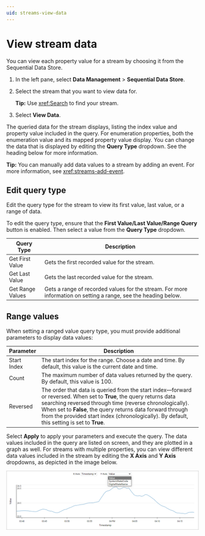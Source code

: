 ```yaml
---
uid: streams-view-data
---
```


# View stream data

You can view each property value for a stream by choosing it from the Sequential Data Store.

1. In the left pane, select **Data Management** > **Sequential Data Store**.

1. Select the stream that you want to view data for.

    **Tip:** Use <xref:Search> to find your stream.

1. Select **View Data**.

The queried data for the stream displays, listing the index value and property value included in the query. For enumeration properties, both the enumeration value and its mapped property value display. You can change the data that is displayed by editing the **Query Type** dropdown. See the heading below for more information.

**Tip:** You can manually add data values to a stream by adding an event. For more information, see <xref:streams-add-event>.

## Edit query type

Edit the query type for the stream to view its first value, last value, or a range of data.

To edit the query type, ensure that the **First Value/Last Value/Range Query** button is enabled. Then select a value from the **Query Type** dropdown.

| Query Type | Description |
|--|--|
| Get First Value | Gets the first recorded value for the stream. |
| Get Last Value | Gets the last recorded value for the stream. |
| Get Range Values | Gets a range of recorded values for the stream. For more information on setting a range, see the heading below.

## Range values

When setting a ranged value query type, you must provide additional parameters to display data values:

| Parameter | Description |
|--|--|
| Start Index | The start index for the range. Choose a date and time. By default, this value is the current date and time.  |
| Count | The maximum number of data values returned by the query. By default, this value is 100. |
| Reversed | The order that data is queried from the start index—forward or reversed. When set to **True**, the query returns data searching reversed through time (reverse chronologically). When set to **False**, the query returns data forward through from the provided start index (chronologically). By default, this setting is set to **True**. |

Select **Apply** to apply your parameters and execute the query. The data values included in the query are listed on screen, and they are plotted in a graph as well. For streams with multiple properties, you can view different data values included in the stream by editing the **X Axis** and **Y Axis** dropdowns, as depicted in the image below.

![view data](../images/view-data.png)